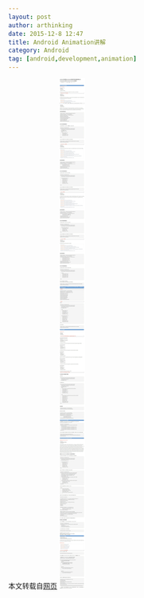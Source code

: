 ```yaml
---
layout: post
author: arthinking
date: 2015-12-8 12:47
title: Android Animation讲解
category: Android
tag: [android,development,animation]
---
```


本文转载自[网页](http://www.itzhai.com/android-animation-used-to-achieve-control-of-animation-effects-and-use-of-interpolator-and-animationlistener.html)
![Android Animation](/public/img/android/android_animation.jpeg)